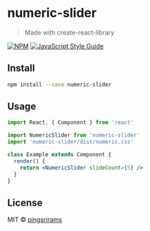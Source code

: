 # numeric-slider

> Made with create-react-library

[![NPM](https://img.shields.io/npm/v/numeric-slider.svg)](https://www.npmjs.com/package/numeric-slider) [![JavaScript Style Guide](https://img.shields.io/badge/code_style-standard-brightgreen.svg)](https://standardjs.com)

## Install

```bash
npm install --save numeric-slider
```

## Usage

```jsx
import React, { Component } from 'react'

import NumericSlider from 'numeric-slider'
import 'numeric-slider/dist/numeric.css'

class Example extends Component {
  render() {
    return <NumericSlider slideCount={5} />
  }
}
```

## License

MIT © [pingsrirams](https://github.com/pingsrirams)
